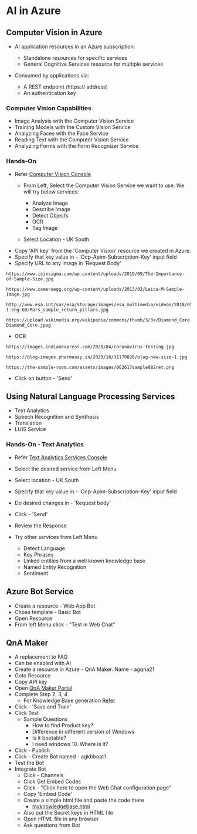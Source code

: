 # AI in Azure

## Computer Vision in Azure
- AI application resources in an Azure subscription:
   - Standalone resources for specific services
   - General Cognitive Services resource for multiple services

- Consumed by applications via:
  - A REST endpoint (https:// address)
  - An authentication key

### Computer Vision Capabilities
- Image Analysis with the Computer Vision Service
- Training Models with the Custom Vision Service
- Analyzing Faces with the Face Service
- Reading Text with the Computer Vision Service
- Analyzing Forms with the Form Recognizer Service

### Hands-On
- Refer [Computer Vision Console](https://uksouth.dev.cognitive.microsoft.com/docs/services/computer-vision-v3-2/operations/5d986960601faab4bf452005/console)
  - From Left, Select the Computer Vision Service we want to use. We will try below services:
    - Analyze Image
    - Describe Image
    - Detect Objects
    - OCR
    - Tag Image

  - Select Location - UK South
- Copy 'API key' from the 'Computer Vision' resource we created in Azure.
- Specify that key value in - 'Ocp-Apim-Subscription-Key' input field
- Specify URL to any image in 'Request Body'
```
https://www.isixsigma.com/wp-content/uploads/2019/09/The-Importance-of-Sample-Size.jpg
```

  ```
  https://www.cameraegg.org/wp-content/uploads/2013/02/Leica-M-Sample-Image.jpg
  ```

  ```
  http://www.esa.int/var/esa/storage/images/esa_multimedia/videos/2018/05/mars_sample_return/17493376-1-eng-GB/Mars_sample_return_pillars.jpg
  ```

  ```
  https://upload.wikimedia.org/wikipedia/commons/thumb/3/3a/Diamond_Core.jpeg/1200px-Diamond_Core.jpeg
  ```

  - OCR
```
https://images.indianexpress.com/2020/04/coronavirus-testing.jpg
```
```
https://blog-images.pharmeasy.in/2020/10/31170828/blog-new-size-1.jpg
```

  ```
  https://the-sample-room.com/assets/images/062617sample082ret.png
  ```



- Click on button - 'Send'


## Using Natural Language Processing Services
- Text Analytics
- Speech Recognition and Synthesis
- Translation
- LUIS Service

### Hands-On - Text Analytics
- Refer [Text Analytics Services Console](https://westus.dev.cognitive.microsoft.com/docs/services/TextAnalytics-v3-0/operations/Languages)
- Select the desired service from Left Menu
- Select location - UK South
- Specify that key value in - 'Ocp-Apim-Subscription-Key' input field
- Do desired changes in - 'Request body'
- Click - 'Send'
- Review the Response

- Try other services from Left Menu
  - Detect Language
  - Key Phrases
  - Linked entities from a well known knowledge base
  - Named Entity Recognition
  - Sentiment

## Azure Bot Service
- Create a resource - Web App Bot
- Chose template - Basic Bot
- Open Resource
- From left Menu click - "Test in Web Chat"

## QnA Maker
- A replacement to FAQ
- Can be enabled with AI
- Create a resource in Azure - QnA Maker. Name - agqna21
- Goto Resource
- Copy API key
- Open [QnA Maker Portal](https://www.qnamaker.ai/Create)
- Complete Step 2, 3, 4
  - For Knowledge Base generation [Refer](https://www.microsoft.com/en-in/software-download/faq)
- Click - 'Save and Train'
- Click Test
  - Sample Questions
    - How to find Product key?
    - Difference in different version of Windows
    - Is it bootable?
    - I need windows 10. Where is it?
- Click - Publish
- Click - Create Bot named - agkbboat1
-  Test the Bot
- Integrate Bot
  - Click - Channels
  - Click Get Embed Codes
  - Click - "Click here to open the Web Chat configuration page"
  - Copy 'Embed Code'
  - Create a simple html file and paste the code there
    - [myknowledgebase.html](myknowledgebase.html)
  - Also put the Secret keys in HTML file
  - Open HTML file in any browser
  - Ask questions from Bot
